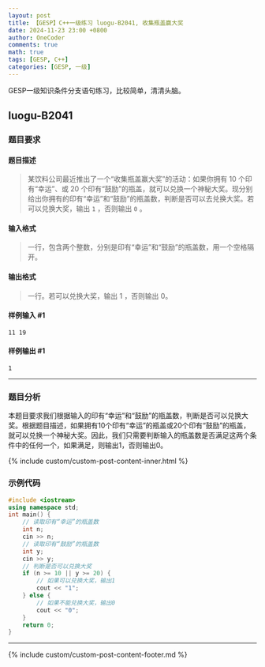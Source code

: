 ```yaml
---
layout: post
title: 【GESP】C++一级练习 luogu-B2041, 收集瓶盖赢大奖
date: 2024-11-23 23:00 +0800
author: OneCoder
comments: true
math: true
tags: [GESP, C++]
categories: [GESP, 一级]
---
```

GESP一级知识条件分支语句练习，比较简单，清清头脑。

<!--more-->

## luogu-B2041

### 题目要求

#### 题目描述

>某饮料公司最近推出了一个“收集瓶盖赢大奖”的活动：如果你拥有 $10$ 个印有“幸运”、或 $20$ 个印有“鼓励”的瓶盖，就可以兑换一个神秘大奖。现分别给出你拥有的印有“幸运”和“鼓励”的瓶盖数，判断是否可以去兑换大奖。若可以兑换大奖，输出 `1` ，否则输出 `0` 。

#### 输入格式

>一行，包含两个整数，分别是印有“幸运”和“鼓励”的瓶盖数，用一个空格隔开。

#### 输出格式

>一行。若可以兑换大奖，输出 $1$ ，否则输出 $0$。

#### 样例输入 #1

```console
11 19
```

#### 样例输出 #1

```console
1
```

---

### 题目分析

本题目要求我们根据输入的印有“幸运”和“鼓励”的瓶盖数，判断是否可以兑换大奖。根据题目描述，如果拥有10个印有“幸运”的瓶盖或20个印有“鼓励”的瓶盖，就可以兑换一个神秘大奖。因此，我们只需要判断输入的瓶盖数是否满足这两个条件中的任何一个，如果满足，则输出1，否则输出0。

{% include custom/custom-post-content-inner.html %}

### 示例代码

```cpp
#include <iostream>
using namespace std;
int main() {
    // 读取印有“幸运”的瓶盖数
    int n;
    cin >> n;
    // 读取印有“鼓励”的瓶盖数
    int y;
    cin >> y;
    // 判断是否可以兑换大奖
    if (n >= 10 || y >= 20) {
        // 如果可以兑换大奖，输出1
        cout << "1";
    } else {
        // 如果不能兑换大奖，输出0
        cout << "0";
    }
    return 0;
}
```

---

{% include custom/custom-post-content-footer.md %}
